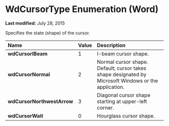 
# WdCursorType Enumeration (Word)

 **Last modified:** July 28, 2015

Specifies the state (shape) of the cursor.


|**Name**|**Value**|**Description**|
|:-----|:-----|:-----|
| **wdCursorIBeam**|1|I-beam cursor shape. |
| **wdCursorNormal**|2|Normal cursor shape. Default; cursor takes shape designated by Microsoft Windows or the application.|
| **wdCursorNorthwestArrow**|3|Diagonal cursor shape starting at upper-left corner.|
| **wdCursorWait**|0|Hourglass cursor shape.|
